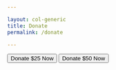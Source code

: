 ```yaml
---

layout: col-generic
title: Donate
permalink: /donate

---
```


<!-- Load Stripe.js on your website. -->
<script src="https://js.stripe.com/v3"></script>

<!-- Create a button that your customers click to complete their purchase. Customize the styling to suit your branding. -->
<div class="interactive-wrapper">
    <div class="nav-button">
        <button class="cta-button" id="checkout-button-sku_Fkdcy3MraVedAg" role="link">Donate $25 Now</button>
        <button class="cta-button" id="checkout-button-sku_FkdjHqzhQZCLJk" role="link">Donate $50 Now</button>
    </div>
</div>

<div id="error-message"></div>

<script>
  var stripe = Stripe('pk_test_u4OyMFMbz6tp9sit2bjdHRnT00bac5mrL2');

  var checkoutButton = document.getElementById('checkout-button-sku_Fkdcy3MraVedAg');
  checkoutButton.addEventListener('click', function () {
    // When the customer clicks on the button, redirect
    // them to Checkout.
    stripe.redirectToCheckout({
      items: [{sku: 'sku_Fkdcy3MraVedAg', quantity: 1}, {sku: 'sku_FkdjHqzhQZCLJk', quantity:3}],

      // Do not rely on the redirect to the successUrl for fulfilling
      // purchases, customers may not always reach the success_url after
      // a successful payment.
      // Instead use one of the strategies described in
      // https://stripe.com/docs/payments/checkout/fulfillment
      successUrl: 'https://www2.owasp.org/success',
      cancelUrl: 'https://www2.owasp.org/canceled',
      submitType: 'donate',
    })
    .then(function (result) {
      if (result.error) {
        // If `redirectToCheckout` fails due to a browser or network
        // error, display the localized error message to your customer.
        var displayError = document.getElementById('error-message');
        displayError.textContent = result.error.message;
      }
    });
  });

  var checkoutButton = document.getElementById('checkout-button-sku_FkdjHqzhQZCLJk');
  checkoutButton.addEventListener('click', function () {
    // When the customer clicks on the button, redirect
    // them to Checkout.
    stripe.redirectToCheckout({
      items: [{sku: 'sku_FkdjHqzhQZCLJk', quantity: 1}],

      // Do not rely on the redirect to the successUrl for fulfilling
      // purchases, customers may not always reach the success_url after
      // a successful payment.
      // Instead use one of the strategies described in
      // https://stripe.com/docs/payments/checkout/fulfillment
      successUrl: 'https://www2.owasp.org/success',
      cancelUrl: 'https://www2.owasp.org/canceled',
      submitType: 'donate',
    })
    .then(function (result) {
      if (result.error) {
        // If `redirectToCheckout` fails due to a browser or network
        // error, display the localized error message to your customer.
        var displayError = document.getElementById('error-message');
        displayError.textContent = result.error.message;
      }
    });
  });
</script>

